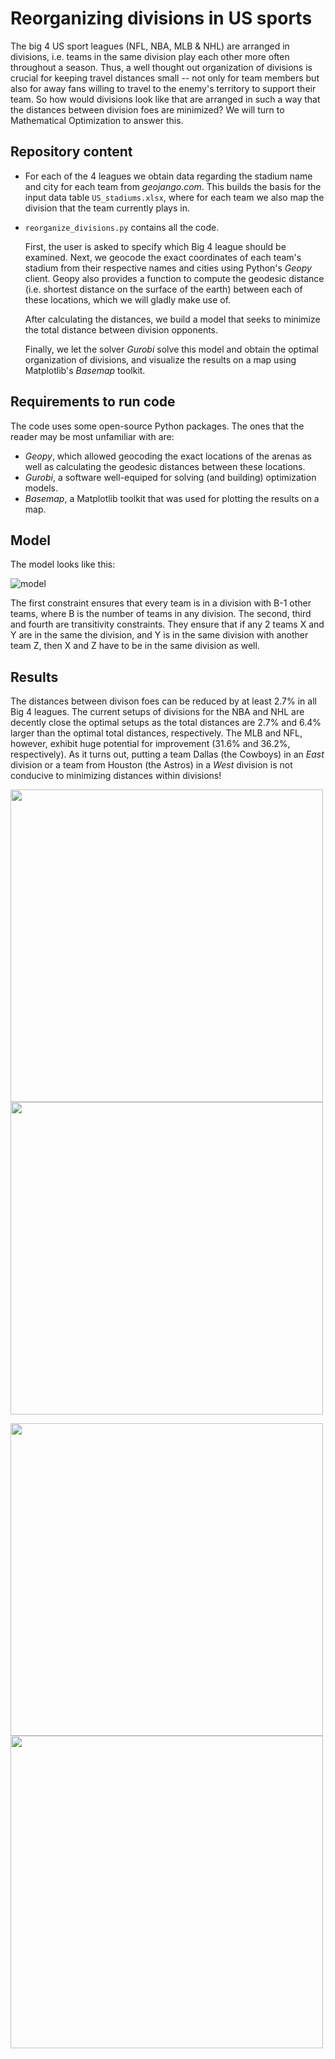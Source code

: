 # Reorganizing divisions in US sports
The big 4 US sport leagues (NFL, NBA, MLB & NHL) are arranged in divisions, i.e. teams in the same division play each other more often throughout a season. Thus, a well thought out organization of divisions is crucial for keeping travel distances small -- not only for team members but also for away fans willing to travel to the enemy's territory to support their team.
So how would divisions look like that are arranged in such a way that the distances between division foes are minimized? We will turn to Mathematical Optimization to answer this.

## Repository content
- For each of the 4 leagues we obtain data regarding the stadium name and city for each team from *geojango.com*. This builds the basis for the input data table `US_stadiums.xlsx`, where for each team we also map the division that the team currently plays in. 
- `reorganize_divisions.py` contains all the code.

   First, the user is asked to specify which Big 4 league should be examined. Next, we geocode the exact coordinates of each team's stadium from their respective names and cities using Python's *Geopy* client. Geopy also provides a function to compute the geodesic distance (i.e. shortest distance on the surface of the earth) between each of these locations, which we will gladly make use of.
   
   After calculating the distances, we build a model that seeks to minimize the total distance between division opponents.
   
   Finally, we let the solver *Gurobi* solve this model and obtain the optimal organization of divisions, and visualize the results on a map using Matplotlib's *Basemap* toolkit.
   
## Requirements to run code
The code uses some open-source Python packages. The ones that the reader may be most unfamiliar with are:
- *Geopy*, which allowed geocoding the exact locations of the arenas as well as calculating the geodesic distances between these locations.
- *Gurobi*, a software well-equiped for solving (and building) optimization models.
- *Basemap*, a Matplotlib toolkit that was used for plotting the results on a map.

## Model
The model looks like this:

![model](https://user-images.githubusercontent.com/92627184/151392387-3aea23ce-1af1-4478-948b-4c93269c9bf3.PNG)

The first constraint ensures that every team is in a division with B-1 other teams, where B is the number of teams in any division.
The second, third and fourth are transitivity constraints. They ensure that if any 2 teams X and Y are in the same the division, and Y is in the same division with another team Z, then X and Z have to be in the same division as well.


## Results
The distances between divison foes can be reduced by at least 2.7% in all Big 4 leagues. The current setups of divisions for the NBA and NHL are decently close the optimal setups as the total distances are 2.7% and 6.4% larger than the optimal total distances, respectively. The MLB and NFL, however, exhibit huge potential for improvement (31.6% and 36.2%, respectively). As it turns out, putting a team Dallas (the Cowboys) in an *East* division or a team from Houston (the Astros) in a *West* division is not conducive to minimizing distances within divisions!


<img src="https://user-images.githubusercontent.com/92627184/151384628-ccdaee2e-2346-42e9-bbe8-282f6529a3ec.png" width="500"/> <img src="https://user-images.githubusercontent.com/92627184/151384634-0e94f705-9b1b-42ab-90af-67cee8b7f408.png" width="500"/>

<img src="https://user-images.githubusercontent.com/92627184/151384624-fdb04769-f9d0-403c-b042-f5c377c685e7.png" width="500"/> <img src="https://user-images.githubusercontent.com/92627184/151384631-4959fd60-9818-4309-aed9-6b9eb877b8f7.png" width="500"/>




